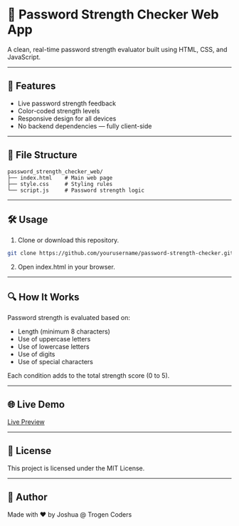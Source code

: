 # 🔐 Password Strength Checker Web App

A clean, real-time password strength evaluator built using HTML, CSS, and JavaScript.

---

## 🚀 Features

- Live password strength feedback
- Color-coded strength levels
- Responsive design for all devices
- No backend dependencies — fully client-side

---

## 📁 File Structure

```
password_strength_checker_web/
├── index.html    # Main web page
├── style.css     # Styling rules
└── script.js     # Password strength logic
```

---

## 🛠 Usage

1. Clone or download this repository.

```bash
git clone https://github.com/yourusername/password-strength-checker.git
```

2. Open index.html in your browser.

---

## 🔍 How It Works

Password strength is evaluated based on:

- Length (minimum 8 characters)
- Use of uppercase letters
- Use of lowercase letters
- Use of digits
- Use of special characters

Each condition adds to the total strength score (0 to 5).

---

## 🌐 Live Demo

[Live Preview](https://your-live-demo-link.com)

---

## 📄 License

This project is licensed under the MIT License.

---

## 🙌 Author

Made with ❤️ by Joshua @ Trogen Coders
